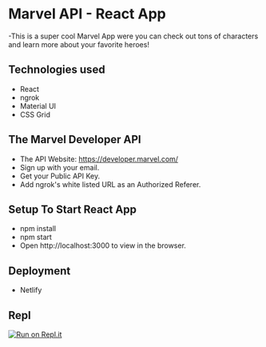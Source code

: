 # Marvel API  -  React App

-This is a super cool Marvel App were you can check out tons of characters and learn more about your favorite heroes!


## Technologies used
- React
- ngrok
- Material UI 
- CSS Grid


## The Marvel Developer API
- The API Website: https://developer.marvel.com/
- Sign up with your email.
- Get your Public API Key.
- Add ngrok's white listed URL as an Authorized Referer. 


## Setup To Start React App
- npm install
- npm start
- Open http://localhost:3000 to view in the browser.


## Deployment
- Netlify 

## Repl 
[![Run on Repl.it](https://repl.it/badge/github/mj305/Marvel)](https://repl.it/github/mj305/Marvel)
